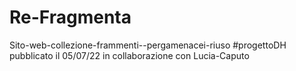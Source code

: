 # Re-Fragmenta
Sito-web-collezione-frammenti--pergamenacei-riuso
#progettoDH
pubblicato il 05/07/22
in collaborazione con Lucia-Caputo
